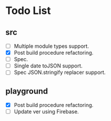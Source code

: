 # Todo List

## src

- [ ] Multiple module types support.
- [x] Post build procedure refactoring.
- [ ] Spec.
- [ ] Single date toJSON support.
- [ ] Spec JSON.stringify replacer support.

## playground

- [x] Post build procedure refactoring.
- [ ] Update ver using Firebase.

